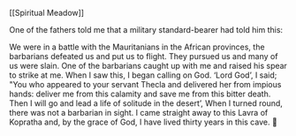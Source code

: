 [[Spiritual Meadow]]
 
One of the fathers told me that a military standard-bearer had told him this:  
 
We were in a battle with the Mauritanians in the African provinces, the barbarians defeated us and put us to flight. They pursued us and many of us were slain. One of the barbarians caught up with me and raised his spear to strike at me. When I saw this, I began calling on God. ‘Lord God’, I said; "You who appeared to your servant Thecla and delivered her from impious hands: deliver me from this calamity and save me from this bitter death. Then I will go and lead a life of solitude in the desert’, When I turned round, there was not a barbarian in sight. I came straight away to this Lavra of Kopratha and, by the grace of God, I have lived thirty years in this cave.  
